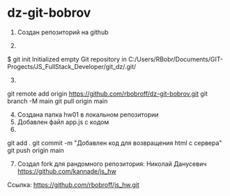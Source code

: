 # dz-git-bobrov

1. Создан репозиторий на github

2.
$ git init
Initialized empty Git repository in C:/Users/RBobr/Documents/GIT-Progects/JS_FullStack_Developer/git_dz/.git/

3. 
git remote add origin https://github.com/rbobroff/dz-git-bobrov.git
git branch -M main
git pull origin main

4. Создана папка hw01 в локальном репозитории
5. Добавлен файл app.js с кодом
6. 
git add .
git commit -m "Добавлен код для возвращения html с сервера"
git push origin main


7. Создал fork для рандомного репозитория:
Николай Данусевич	https://github.com/kannade/js_hw

Ссылка:
https://github.com/rbobroff/js_hw.git

